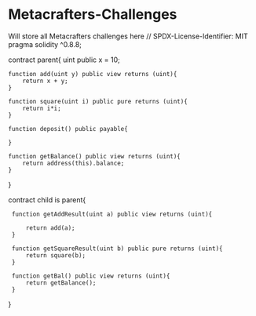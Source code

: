 # Metacrafters-Challenges
Will store all Metacrafters challenges here
// SPDX-License-Identifier: MIT
pragma solidity ^0.8.8;

contract parent{
    uint public x = 10;

    function add(uint y) public view returns (uint){
        return x + y;
    }

    function square(uint i) public pure returns (uint){
        return i*i;
    }

    function deposit() public payable{

    } 

    function getBalance() public view returns (uint){
        return address(this).balance;
    }


}

contract child is parent{
     
     function getAddResult(uint a) public view returns (uint){
         
         return add(a);
     }

     function getSquareResult(uint b) public pure returns (uint){
         return square(b);
     }

     function getBal() public view returns (uint){
         return getBalance();
     }
}
